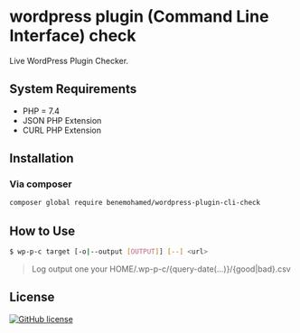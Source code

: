 # wordpress plugin (Command Line Interface) check  
Live WordPress Plugin Checker.
## System Requirements

-  PHP = 7.4
-  JSON PHP Extension
-  CURL PHP Extension

## Installation
### Via composer
```bash
composer global require benemohamed/wordpress-plugin-cli-check
```

## How to Use
```bash
$ wp-p-c target [-o|--output [OUTPUT]] [--] <url>
```

> Log output one your HOME/.wp-p-c/{query-date(...)}/{good|bad}.csv

## License
[![GitHub license](https://img.shields.io/github/license/benemohamed/wordpress-plugin-cli-check.svg)](https://github.com/benemohamed/wordpress-plugin-cli-check)